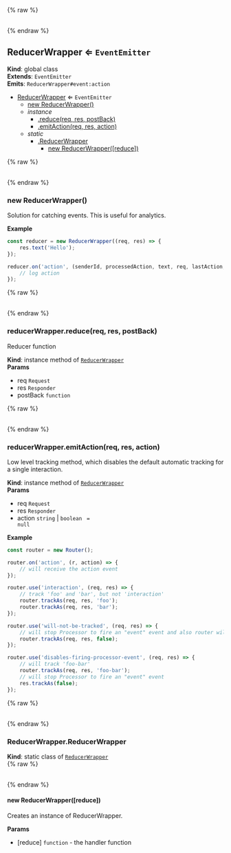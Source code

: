 {% raw %}<div id="ReducerWrapper">&nbsp;</div>{% endraw %}

## ReducerWrapper ⇐ <code>EventEmitter</code>
**Kind**: global class  
**Extends**: <code>EventEmitter</code>  
**Emits**: <code>ReducerWrapper#event:action</code>  

* [ReducerWrapper](#ReducerWrapper) ⇐ <code>EventEmitter</code>
    * [new ReducerWrapper()](#new_ReducerWrapper_new)
    * _instance_
        * [.reduce(req, res, postBack)](#ReducerWrapper_reduce)
        * [.emitAction(req, res, action)](#ReducerWrapper_emitAction)
    * _static_
        * [.ReducerWrapper](#ReducerWrapper_ReducerWrapper)
            * [new ReducerWrapper([reduce])](#new_ReducerWrapper_ReducerWrapper_new)

{% raw %}<div id="new_ReducerWrapper_new">&nbsp;</div>{% endraw %}

### new ReducerWrapper()
Solution for catching events. This is useful for analytics.

**Example**  
```javascript
const reducer = new ReducerWrapper((req, res) => {
    res.text('Hello');
});

reducer.on('action', (senderId, processedAction, text, req, lastAction, skill, res) => {
    // log action
});
```
{% raw %}<div id="ReducerWrapper_reduce">&nbsp;</div>{% endraw %}

### reducerWrapper.reduce(req, res, postBack)
Reducer function

**Kind**: instance method of [<code>ReducerWrapper</code>](#ReducerWrapper)  
**Params**

- req <code>Request</code>
- res <code>Responder</code>
- postBack <code>function</code>

{% raw %}<div id="ReducerWrapper_emitAction">&nbsp;</div>{% endraw %}

### reducerWrapper.emitAction(req, res, action)
Low level tracking method,
which disables the default automatic tracking
for a single interaction.

**Kind**: instance method of [<code>ReducerWrapper</code>](#ReducerWrapper)  
**Params**

- req <code>Request</code>
- res <code>Responder</code>
- action <code>string</code> | <code>boolean</code> <code> = null</code>

**Example**  
```javascript
const router = new Router();

router.on('action', (r, action) => {
    // will receive the action event
});

router.use('interaction', (req, res) => {
    // track 'foo' and 'bar', but not 'interaction'
    router.trackAs(req, res, 'foo');
    router.trackAs(req, res, 'bar');
});

router.use('will-not-be-tracked', (req, res) => {
    // will stop Processor to fire an "event" event and also router will track nothing
    router.trackAs(req, res, false);
});

router.use('disables-firing-processor-event', (req, res) => {
    // will track 'foo-bar'
    router.trackAs(req, res, 'foo-bar');
    // will stop Processor to fire an "event" event
    res.trackAs(false);
});
```
{% raw %}<div id="ReducerWrapper_ReducerWrapper">&nbsp;</div>{% endraw %}

### ReducerWrapper.ReducerWrapper
**Kind**: static class of [<code>ReducerWrapper</code>](#ReducerWrapper)  
{% raw %}<div id="new_ReducerWrapper_ReducerWrapper_new">&nbsp;</div>{% endraw %}

#### new ReducerWrapper([reduce])
Creates an instance of ReducerWrapper.

**Params**

- [reduce] <code>function</code> - the handler function

